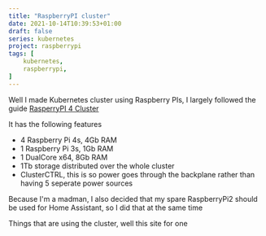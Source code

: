 ```yaml
---
title: "RaspberryPI cluster"
date: 2021-10-14T10:39:53+01:00
draft: false
series: kubernetes
project: raspberrypi
tags: [
    kubernetes,
    raspberrypi,
]
---
```

Well I made Kubernetes cluster using Raspberry PIs, I largely followed the guide [RasperryPI 4 Cluster](https://rpi4cluster.com)

It has the following features
 - 4 Raspberry Pi 4s, 4Gb RAM
 - 1 Raspberry Pi 3s, 1Gb RAM
 - 1 DualCore x64, 8Gb RAM
 - 1Tb storage distributed over the whole cluster
 - ClusterCTRL, this is so power goes through the backplane rather than having 5 seperate power sources

 Because I'm a madman, I also decided that my spare RaspberryPi2 should be used for Home Assistant, so I did that at the same time


 Things that are using the cluster, well this site for one
